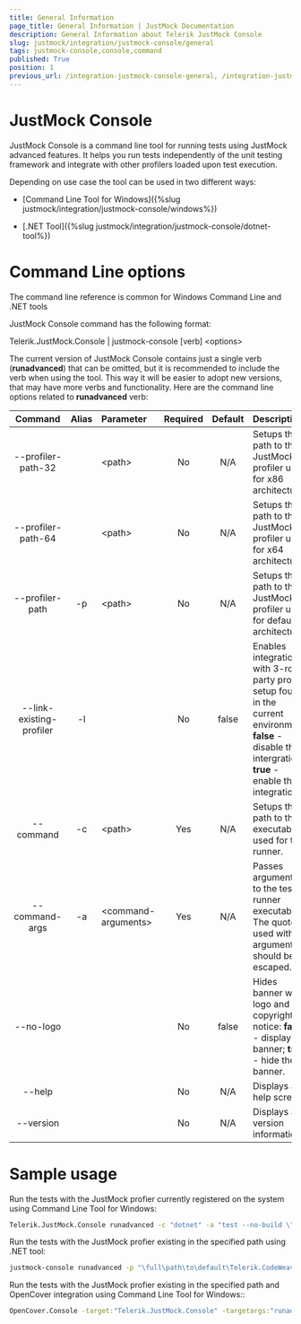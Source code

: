 ```yaml
---
title: General Information
page_title: General Information | JustMock Documentation
description: General Information about Telerik JustMock Console
slug: justmock/integration/justmock-console/general
tags: justmock-console,console,command
published: True
position: 1
previous_url: /integration-justmock-console-general, /integration-justmock-console-general.html
---
```


# JustMock Console

JustMock Console is a command line tool for running tests using JustMock advanced features. It helps you run tests independently of the unit testing framework and integrate with other profilers loaded upon test execution.

Depending on use case the tool can be used in two different ways:

 * [Command Line Tool for Windows]({%slug justmock/integration/justmock-console/windows%})

 * [.NET Tool]({%slug justmock/integration/justmock-console/dotnet-tool%})

# Command Line options

The command line reference is common for Windows Command Line and .NET tools

JustMock Console command has the following format:

Telerik.JustMock.Console | justmock-console [verb] \<options\>

The current version of JustMock Console contains just a single verb (**runadvanced**) that can be omitted, but it is recommended to include the verb when using the tool. This way it will be easier to adopt new versions, that may have more verbs and functionality. Here are the command line options related to **runadvanced** verb:

| Command | Alias | Parameter | Required | Default | Description |
|  :---:  | :---: | :--- | :---: | :---: | :--- |
| --profiler-path-32 | | \<path\> | No | N/A | Setups the path to the JustMock profiler used for x86 architecture. |
| --profiler-path-64 | | \<path\> | No | N/A | Setups the path to the JustMock profiler used for x64 architecture. |
| --profiler-path | -p | \<path\> | No | N/A | Setups the path to the JustMock profiler used for default architecture. |
| --link-existing-profiler | -l | | No | false | Enables integration with 3-rd party profiler setup found in the current environment: **false** - disable the intergration; **true** - enable the integration. |
| --command | -c | \<path\> | Yes | N/A | Setups the path to the executable used for test runner. |
| --command-args | -a | \<command-arguments\> | Yes | N/A | Passes arguments to the test runner executable. The quotes used with arguments should be escaped. |
| --no-logo | | | No | false | Hides banner with logo and copyright notice: **false** - display the banner; **true** - hide the banner. |
| --help | | | No | N/A | Displays a help screen. |
| --version | | | No | N/A | Displays a version information. |

# Sample usage

Run the tests with the JustMock profier currently registered on the system using Command Line Tool for Windows:

```bat
Telerik.JustMock.Console runadvanced -c "dotnet" -a "test --no-build \"\full\path\to\JustMock.Tests\""
```

Run the tests with the JustMock profier existing in the specified path using .NET tool:

```bat
justmock-console runadvanced -p "\full\path\to\default\Telerik.CodeWeaver.Profiler.dll" -c "dotnet" -a "test --no-build \"\path\to\JustMock.Tests\""
```

Run the tests with the JustMock profier existing in the specified path and OpenCover integration using Command Line Tool for Windows::

```bat
OpenCover.Console -target:"Telerik.JustMock.Console" -targetargs:"runadvanced -p \"\full\path\to\default\Telerik.CodeWeaver.Profiler.dll\" -c vstest.console -a vstest \"\full\path\to\JustMock.Tests.dll\" -l" -output:opencovertests.xml
 ```